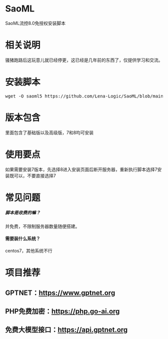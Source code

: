# SaoML
SaoML流控8.0免授权安装脚本

# 相关说明
骚猪跑路后这玩意儿就已经停更，这已经是几年前的东西了，仅提供学习和交流。

# 安装脚本
<pre>wget -O saoml5 https://github.com/Lena-Logic/SaoML/blob/main/saoml5;chmod +x saoml5;./saoml5</pre>

# 版本包含
里面包含了基础版以及高级版，7和8均可安装

# 使用要点
如果需要安装7版本，先选择8进入安装页面后断开服务器，重新执行脚本选择7安装既可以，不要直接选择7


# 常见问题

##### 脚本是收费的嘛？

并免费，不限制服务器数量随便搭建。

#### 需要装什么系统？
centos7，其他系统不行



# 项目推荐

GPTNET：https://www.gptnet.org
----------------------------
PHP免费加密：https://php.go-ai.org
----------------------------
免费大模型接口：https://api.gptnet.org
--------------------------------------
